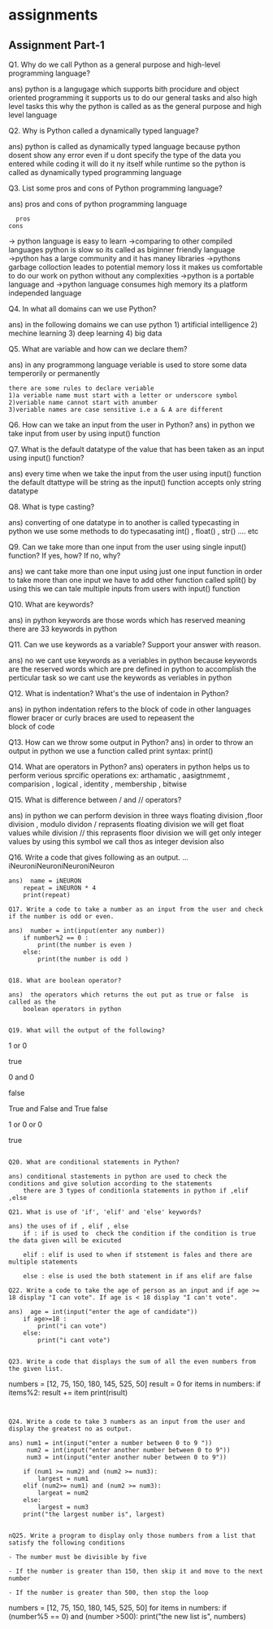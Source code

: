 # assignments
## Assignment Part-1
Q1. Why do we call Python as a general purpose and high-level programming language?

ans)  python is a langugage which supports bith procidure and object oriented programming 
	it supports us to do our general tasks and also high level tasks this why the python is called as as the 
	general purpose and high level language


Q2. Why is Python called a dynamically typed language?

ans)  python is called as dynamically typed language because python dosent show any error
	 even if u dont specify the type of the data you entered while coding it will do it ny itself 
	while runtime so the python is called as dynamically typed programming language 

Q3. List some pros and cons of Python programming language?

ans)  pros and cons of python programming language

      pros                                                                      cons
-> python language is easy to learn                               ->comparing to other compiled languages python is slow
   so its called as biginner friendly language                   
->python has a large community and it has maney libraries         ->pythons garbage colloction leades to potential memory loss
  it makes us comfortable to do our work on python 
  without any complexities
->python is a portable language and                               ->python language consumes high memory
  its a platform independed language                                       


Q4. In what all domains can we use Python?

ans)  in the following domains we can use python
      1) artificial intelligence
	2) mechine learning
      3) deep learning
	4) big data


Q5. What are variable and how can we declare them?

ans)  in any programmong language veriable is used to store some data temperorily or permanently
	
	there are some rules to declare veriable 
	1)a veriable name must start with a letter or underscore symbol
	2)veriable name cannot start with anumber
	3)veriable names are case sensitive i.e a & A are different 



Q6. How can we take an input from the user in Python?
ans)  in python we take input from user by using input() function

Q7. What is the default datatype of the value that has been taken as an input using input() function?

ans)  every time when we take the input from the user using input() function the default dtattype will be string 
	as the input() function accepts only string datatype

Q8. What is type casting?

ans)  converting of one datatype in to another is called typecasting in python
	we use some methods to do typecasating int() , float() , str() .... etc 

Q9. Can we take more than one input from the user using single input() function? If yes, how? If no, why?

ans)  we cant take more than one input using just one input function 
	in  order to take more than one input we have to add other function
	called split() by using this we can tale multiple inputs from users
	with input() function

Q10. What are keywords?

ans)  in python keywords are those words which has reserved meaning 
	there are 33 keywords in python 

Q11. Can we use keywords as a variable? Support your answer with reason.

ans)  no we cant use keywords as a veriables in python because keywords 
	are the reserved words which are pre defined in python to accomplish the 
	perticular task so we cant use the keywords as veriables in python 

Q12. What is indentation? What's the use of indentaion in Python? 

ans)  in python indentation refers to the block of code 
	in other languages flower bracer or curly braces are used to repeasent the	
	block of code 

Q13. How can we throw some output in Python?
ans)  in order to throw an output in python we use a function called print
	syntax: print()

Q14. What are operators in Python?
ans) operaters in python helps us to perform verious sprcific operations 
	ex: arthamatic , aasigtnmemt , comparision , logical , identity , membership , bitwise


Q15. What is difference between / and // operators?

ans)  in python we can perform devision in three ways
	floating division ,floor division , modulo dividon 
	 / reprasents floating division we will get float values while division 
	// this reprasents floor division we will get only integer values by using 
	this symbol we call thos as integer devision also

Q16. Write a code that gives following as an output.
...
iNeuroniNeuroniNeuroniNeuron
```
ans)  name = iNEURON 
	repeat = iNEURON * 4
	print(repeat)

Q17. Write a code to take a number as an input from the user and check if the number is odd or even.

ans)  number = int(input(enter any number))
	if number%2 == 0 :
		print(the number is even )
	else:
		print(the number is odd )


Q18. What are boolean operator?

ans)  the operators which returns the out put as true or false  is called as the 
	boolean operators in python


Q19. What will the output of the following?
```
1 or 0

true

0 and 0

false

True and False and True
 false

1 or 0 or 0

true
```

Q20. What are conditional statements in Python?

ans) conditional stastements in python are used to check the conditions and give solution according to the statements 
	there are 3 types of conditionla statements in python if ,elif ,else

Q21. What is use of 'if', 'elif' and 'else' keywords?

ans) the uses of if , elif , else 
	if : if is used to  check the condition if the condition is true the data given will be exicuted

	elif : elif is used to when if ststement is fales and there are multiple statements

	else : else is used the both statement in if ans elif are false

Q22. Write a code to take the age of person as an input and if age >= 18 display "I can vote". If age is < 18 display "I can't vote".

ans)  age = int(input("enter the age of candidate"))
	if age>=18 :
		print("i can vote")
	else:
		print("i cant vote")


Q23. Write a code that displays the sum of all the even numbers from the given list.
```
numbers = [12, 75, 150, 180, 145, 525, 50]
result = 0
for items in numbers:
	if items%2:
		result += item
print(risult)


```


Q24. Write a code to take 3 numbers as an input from the user and display the greatest no as output.

ans) num1 = int(input("enter a number between 0 to 9 "))
     num2 = int(input("enter another number between 0 to 9"))
     num3 = int(input("enter another nuber between 0 to 9"))

	if (num1 >= num2) and (num2 >= num3):
		largest = num1
	elif (num2>= num1) and (num2 >= num3):
		largeat = num2
	else:
		largest = num3
	print("the largest number is", largest)


nQ25. Write a program to display only those numbers from a list that satisfy the following conditions

- The number must be divisible by five

- If the number is greater than 150, then skip it and move to the next number

- If the number is greater than 500, then stop the loop
```
numbers = [12, 75, 150, 180, 145, 525, 50]
for items in numbers:
	if (number%5 == 0) and (number >500):
		print("the new list is", numbers)
